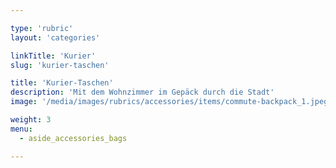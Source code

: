 ```yaml
---

type: 'rubric'
layout: 'categories'

linkTitle: 'Kurier'
slug: 'kurier-taschen'

title: 'Kurier-Taschen'
description: 'Mit dem Wohnzimmer im Gepäck durch die Stadt'
image: '/media/images/rubrics/accessories/items/commute-backpack_1.jpeg'

weight: 3
menu:
  - aside_accessories_bags  

---
```

